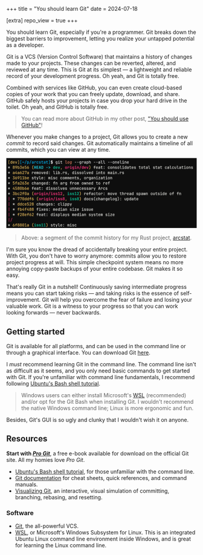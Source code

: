 +++
title = "You should learn Git"
date = 2024-07-18

[extra]
repo_view = true
+++
<link rel="apple-touch-icon" sizes="180x180" href="/favicon/apple-touch-icon.png">
<link rel="icon" type="image/png" sizes="32x32" href="/favicon/favicon-32x32.png">
<link rel="icon" type="image/png" sizes="16x16" href="/favicon/favicon-16x16.png">
<link rel="manifest" href="/favicon/site.webmanifest">

You should learn Git, especially if you're a programmer. Git breaks down the biggest barriers to improvement, letting you realize your untapped potential as a developer.

Git is a VCS (Version Control Software) that maintains a history of changes made to your projects. These changes can be reverted, altered, and reviewed at any time. This is Git at its simplest — a lightweight and reliable record of your development progress. Oh yeah, and Git is totally free.

Combined with services like GitHub, you can even create cloud-based copies of your work that you can freely update, download, and share. GitHub safely hosts your projects in case you drop your hard drive in the toilet. Oh yeah, and GitHub is totally free.

> You can read more about GitHub in my other post, ["You should use GitHub"](@/posts/you-should-use-github.md)!

Whenever you make changes to a project, Git allows you to create a new _commit_ to record said changes. Git automatically maintains a timeline of all commits, which you can view at any time.

<img src="/images/arcstat-git-log.png" alt="image of a Git log" />

> Above: a segment of the commit history for my Rust project, [arcstat](https://github.com/massivebird/arcstat).

I'm sure you know the dread of accidentally breaking your entire project. With Git, you don't have to worry anymore: commits allow you to restore project progress at will. This simple checkpoint system means no more annoying copy-paste backups of your entire codebase. Git makes it so easy.

That's really Git in a nutshell! Continuously saving intermediate progress means you can start taking risks — and taking risks is the essence of self-improvement. Git will help you overcome the fear of failure and losing your valuable work. Git is a witness to your progress so that you can work looking forwards — never backwards.

## Getting started

Git is available for all platforms, and can be used in the command line or through a graphical interface. You can download Git [here](https://git-scm.com/).

I _must_ recommend learning Git in the command line. The command line isn't as difficult as it seems, and you only need basic commands to get started with Git. If you're unfamiliar with command line fundamentals, I recommend following [Ubuntu's Bash shell tutorial](https://ubuntu.com/tutorials/command-line-for-beginners#1-overview).

> Windows users can either install Microsoft's [WSL](https://ubuntu.com/desktop/wsl) (recommended) and/or opt for the Git Bash when installing Git. I wouldn't recommend the native Windows command line; Linux is more ergonomic and fun.

Besides, Git's GUI is so ugly and clunky that I wouldn't wish it on anyone.

## Resources

__Start with [_Pro Git_](https://git-scm.com/book/en/v2)__, a free e-book available for download on the official Git site. All my homies love _Pro Git_.

+ [Ubuntu's Bash shell tutorial](https://ubuntu.com/tutorials/command-line-for-beginners#1-overview), for those unfamiliar with the command line.
+ [Git documentation](https://git-scm.com/docs) for cheat sheets, quick references, and command manuals.
+ [Visualizing Git](https://git-school.github.io/visualizing-git/), an interactive, visual simulation of committing, branching, rebasing, and resetting.

### Software

+ [Git](https://git-scm.com/), the all-powerful VCS.
+ [WSL](https://ubuntu.com/desktop/wsl), or Microsoft's Windows Subsystem for Linux. This is an integrated Ubuntu Linux command line environment inside Windows, and is great for learning the Linux command line.
